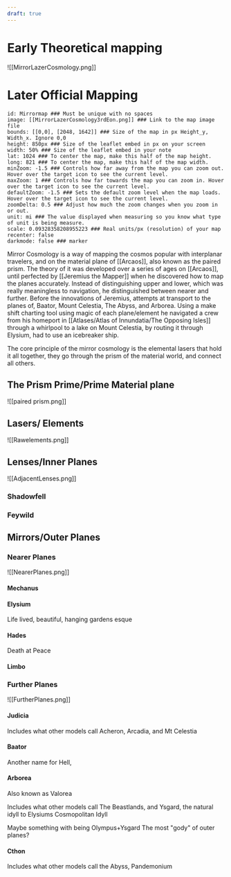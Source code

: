 ```yaml
---
draft: true
---
```

# Early Theoretical mapping
![[MirrorLazerCosmology.png]]
# Later Official Mapping 


```leaflet  
id: Mirrormap ### Must be unique with no spaces  
image: [[MirrorLazerCosmology3rdEon.png]] ### Link to the map image file  
bounds: [[0,0], [2048, 1642]] ### Size of the map in px Height_y, Width_x. Ignore 0,0  
height: 850px ### Size of the leaflet embed in px on your screen  
width: 50% ### Size of the leaflet embed in your note  
lat: 1024 ### To center the map, make this half of the map height.  
long: 821 ### To center the map, make this half of the map width.  
minZoom: -1.5 ### Controls how far away from the map you can zoom out. Hover over the target icon to see the current level.  
maxZoom: 1 ### Controls how far towards the map you can zoom in. Hover over the target icon to see the current level.  
defaultZoom: -1.5 ### Sets the default zoom level when the map loads. Hover over the target icon to see the current level.  
zoomDelta: 0.5 ### Adjust how much the zoom changes when you zoom in or out.  
unit: mi ### The value displayed when measuring so you know what type of unit is being measure.  
scale: 0.09328358208955223 ### Real units/px (resolution) of your map  
recenter: false  
darkmode: false ### marker
```


Mirror Cosmology is a way of mapping the cosmos popular with interplanar travelers, and on the material plane of [[Arcaos]], also known as the paired prism. The theory of it was developed over a series of ages on [[Arcaos]], until perfected by [[Jeremius the Mapper]] when he discovered how to map the planes accurately. Instead of distinguishing upper and lower, which was really meaningless to navigation, he distinguished between nearer and further. Before the innovations of Jeremius, attempts at transport to the planes of, Baator, Mount Celestia, The Abyss, and Arborea. Using a make shift charting tool using magic of each plane/element he navigated a crew from his homeport in [[Atlases/Atlas of Innundatia/The Opposing Isles]] through a whirlpool to a lake on Mount Celestia, by routing it through Elysium, had to use an icebreaker ship.

The core principle of the mirror cosmology is the elemental lasers that hold it all together, they go through the prism of the material world, and connect all others.

## The Prism Prime/Prime Material plane
![[paired prism.png]]
## Lasers/ Elements
![[Rawelements.png]]
## Lenses/Inner Planes
![[AdjacentLenses.png]]
### Shadowfell
### Feywild
## Mirrors/Outer Planes 

### Nearer Planes
![[NearerPlanes.png]]
#### Mechanus

#### Elysium

Life lived, beautiful, hanging gardens esque

#### Hades

Death at Peace

#### Limbo

### Further Planes
![[FurtherPlanes.png]]
#### Judicia

Includes what other models call Acheron, Arcadia, and Mt Celestia

#### Baator

Another name for Hell, 

#### Arborea

Also known as Valorea 

Includes what other models call The Beastlands, and Ysgard, the natural idyll to Elysiums Cosmopolitan Idyll

Maybe something with being Olympus+Ysgard The most "gody" of outer planes?

#### Cthon

Includes what other models call the Abyss, Pandemonium

